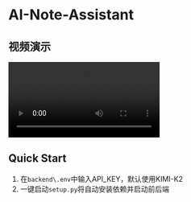 # AI-Note-Assistant

## 视频演示

<video src="C:\Users\Administrator\Desktop\AI-Note-Assistant\vedio\QQ2025721-195445.mp4"></video>

## Quick Start

1. 在`backend\.env`中输入API_KEY，默认使用KIMI-K2
2. 一键启动`setup.py`将自动安装依赖并启动前后端

